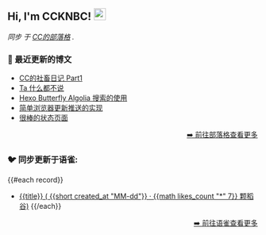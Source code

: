 <h2>Hi, I'm CCKNBC! <img src="https://github.githubassets.com/images/mona-whisper.gif" height="24" /></h2>

<p><em>同步 于 <a href="https://blog.ccknbc.cc">CC的部落格</a> . </em>

### 📕 最近更新的博文

<!-- BLOG-POST-LIST:START -->
- [CC的社畜日记 Part1](https://blog.ccknbc.cc/posts/ccs-work-diary-part1/)
- [Ta 什么都不说](https://blog.ccknbc.cc/posts/ta-said-nothing/)
- [Hexo Butterfly Algolia 搜索的使用](https://blog.ccknbc.cc/posts/hexo-butterfly-algolia/)
- [简单浏览器更新推送的实现](https://blog.ccknbc.cc/posts/implementation-of-simple-browser-update-push/)
- [很棒的状态页面](https://blog.ccknbc.cc/posts/awesome-status-pages/)
<!-- BLOG-POST-LIST:END -->

<p align="right"><a href="https://blog.ccknbc.cc">➡️ 前往部落格查看更多</a></p>

### 🐦 同步更新于语雀:

{{#each record}}
  - [{{title}} ( {{short created_at "MM-dd"}} · {{math likes_count "*" 7}} 颗稻谷)](https://yuque.com/{{@root.namespace}}/{{slug}})
{{/each}}

<p align="right"><a href="https://www.yuque.com/ccknbc/blog">➡️ 前往语雀查看更多</a></p>